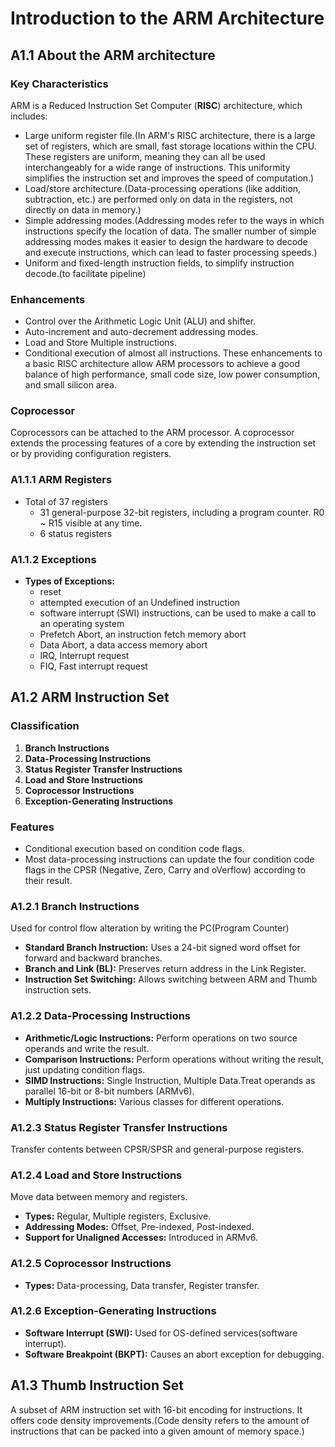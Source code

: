 # Introduction to the ARM Architecture
## A1.1 About the ARM architecture

### Key Characteristics
ARM is a Reduced Instruction Set Computer (**RISC**) architecture, which includes:
- Large uniform register file.(In ARM's RISC architecture, there is a large set of registers, which are small, fast storage locations within the CPU. These registers are uniform, meaning they can all be used interchangeably for a wide range of instructions. This uniformity simplifies the instruction set and improves the speed of computation.)
- Load/store architecture.(Data-processing operations (like addition, subtraction, etc.) are performed only on data in the registers, not directly on data in memory.)
- Simple addressing modes.(Addressing modes refer to the ways in which instructions specify the location of data. The smaller number of simple addressing modes makes it easier to design the hardware to decode and execute instructions, which can lead to faster processing speeds.)
- Uniform and fixed-length instruction fields, to simplify instruction decode.(to facilitate pipeline)

### Enhancements
- Control over the Arithmetic Logic Unit (ALU) and shifter.
- Auto-increment and auto-decrement addressing modes.
- Load and Store Multiple instructions.
- Conditional execution of almost all instructions.
These enhancements to a basic RISC architecture allow ARM processors to achieve a good balance of high performance, small code size, low power consumption, and small silicon area.

### Coprocessor
Coprocessors can be attached to the ARM processor. A coprocessor extends the processing features of a core by extending the instruction set or by providing configuration registers.

### A1.1.1 ARM Registers
- Total of 37 registers
  - 31 general-purpose 32-bit registers, including a program counter. R0 ~ R15 visible at any time.
  - 6 status registers

### A1.1.2 Exceptions
- **Types of Exceptions:**
  - reset
  - attempted execution of an Undefined instruction
  - software interrupt (SWI) instructions, can be used to make a call to an operating system
  - Prefetch Abort, an instruction fetch memory abort
  - Data Abort, a data access memory abort
  - IRQ, Interrupt request
  - FIQ, Fast interrupt request

## A1.2 ARM Instruction Set
### Classification
1. **Branch Instructions**
2. **Data-Processing Instructions**
3. **Status Register Transfer Instructions**
4. **Load and Store Instructions**
5. **Coprocessor Instructions**
6. **Exception-Generating Instructions**

### Features
- Conditional execution based on condition code flags.
- Most data-processing instructions can update the four condition code flags in the CPSR (Negative, Zero, Carry and oVerflow) according to their result.

### A1.2.1 Branch Instructions
Used for control flow alteration by writing the PC(Program Counter)
- **Standard Branch Instruction:** Uses a 24-bit signed word offset for forward and backward branches.
- **Branch and Link (BL):** Preserves return address in the Link Register.
- **Instruction Set Switching:** Allows switching between ARM and Thumb instruction sets.

### A1.2.2 Data-Processing Instructions
- **Arithmetic/Logic Instructions:** Perform operations on two source operands and write the result.
- **Comparison Instructions:** Perform operations without writing the result, just updating condition flags.
- **SIMD Instructions:** Single Instruction, Multiple Data.Treat operands as parallel 16-bit or 8-bit numbers (ARMv6).
- **Multiply Instructions:** Various classes for different operations.

### A1.2.3 Status Register Transfer Instructions
Transfer contents between CPSR/SPSR and general-purpose registers.

### A1.2.4 Load and Store Instructions
Move data between memory and registers.
- **Types:** Regular, Multiple registers, Exclusive.
- **Addressing Modes:** Offset, Pre-indexed, Post-indexed.
- **Support for Unaligned Accesses:** Introduced in ARMv6.

### A1.2.5 Coprocessor Instructions
- **Types:** Data-processing, Data transfer, Register transfer.

### A1.2.6 Exception-Generating Instructions
- **Software Interrupt (SWI):** Used for OS-defined services(software interrupt).
- **Software Breakpoint (BKPT):** Causes an abort exception for debugging.

## A1.3 Thumb Instruction Set
A subset of ARM instruction set with 16-bit encoding for instructions.
It offers code density improvements.(Code density refers to the amount of instructions that can be packed into a given amount of memory space.)
